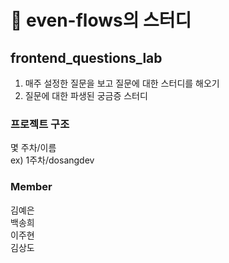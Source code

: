 # 🥩 even-flows의 스터디

## frontend_questions_lab

1. 매주 설정한 질문을 보고 질문에 대한 스터디를 해오기
2. 질문에 대한 파생된 궁금증 스터디

### 프로젝트 구조

몇 주차/이름<br>
ex) 1주차/dosangdev

### Member

김예은<br>
백송희<br>
이주현<br>
김상도
